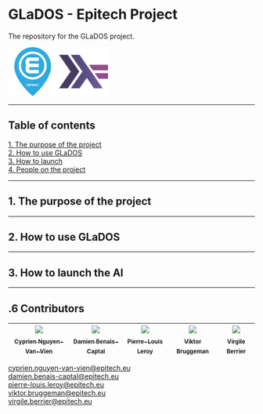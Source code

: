 # GLaDOS - Epitech Project

The repository for the GLaDOS project.

<img src="assets/Epitech_logo.png" alt="logo Epitech" width="100" height="100">
<img src="assets/Haskell_logo.webp" alt="logo Haskell" width="100" height="100">

---

## Table of contents

[1. The purpose of the project](#titre1)<br />
[2. How to use GLaDOS](#titre2)<br />
[3. How to launch](#titre3)<br />
[4. People on the project](#titre4)<br />

---

## <a id="titre1"></a>1. The purpose of the project

---

## <a id="titre2"></a>2. How to use GLaDOS

---

## <a id="titre3"></a>3. How to launch the AI

---

## <a id="titre4"></a>.6 Contributors

| [<img src="https://github.com/Cyprien-nguyen-van-vien.png?size=85" width=85><br><sub>Cyprien Nguyen-Van-Vien</sub>](https://github.com/Cyprien-nguyen-van-vien) | [<img src="https://github.com/damienBC.png?size=85" width=85><br><sub>Damien Benais-Captal</sub>](https://github.com/damienBC) | [<img src="https://github.com/Pierrelouisleroy.png?size=85" width=85><br><sub>Pierre-Louis Leroy</sub>](https://github.com/Pierrelouisleroy) | [<img src="https://github.com/Hinivir.png?size=85" width=85><br><sub>Viktor Bruggeman</sub>](https://github.com/Hinivir) | [<img src="https://github.com/Lipatant.png?size=85" width=85><br><sub>Virgile Berrier</sub>](https://github.com/Lipatant)
| :--: | :--: | :--: | :--: | :--: |

cyprien.nguyen-van-vien@epitech.eu  
damien.benais-captal@epitech.eu  
pierre-louis.leroy@epitech.eu  
viktor.bruggeman@epitech.eu  
virgile.berrier@epitech.eu  
